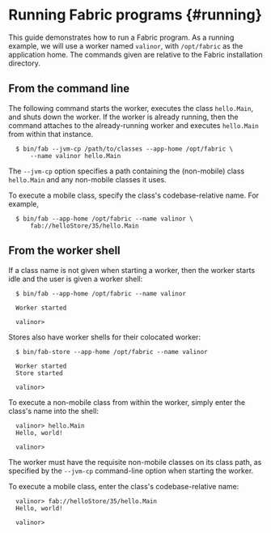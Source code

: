 Running Fabric programs {#running}
=======================
This guide demonstrates how to run a Fabric program. As a running
example, we will use a worker named `valinor`, with `/opt/fabric` as the
application home. The commands given are relative to the Fabric
installation directory.

From the command line
---------------------
The following command starts the worker, executes the class
`hello.Main`, and shuts down the worker. If the worker is already
running, then the command attaches to the already-running worker and
executes `hello.Main` from within that instance.
~~~
  $ bin/fab --jvm-cp /path/to/classes --app-home /opt/fabric \
      --name valinor hello.Main
~~~
The `--jvm-cp` option specifies a path containing the (non-mobile) class
`hello.Main` and any non-mobile classes it uses.

To execute a mobile class, specify the class's codebase-relative name.
For example,
~~~
  $ bin/fab --app-home /opt/fabric --name valinor \
      fab://helloStore/35/hello.Main
~~~

From the worker shell
---------------------
If a class name is not given when starting a worker, then the worker
starts idle and the user is given a worker shell:
~~~
  $ bin/fab --app-home /opt/fabric --name valinor

  Worker started

  valinor>
~~~

Stores also have worker shells for their colocated worker:
~~~
  $ bin/fab-store --app-home /opt/fabric --name valinor

  Worker started
  Store started

  valinor>
~~~

To execute a non-mobile class from within the worker, simply enter the
class's name into the shell:
~~~
  valinor> hello.Main
  Hello, world!

  valinor>
~~~
The worker must have the requisite non-mobile classes on its class path, as
specified by the `--jvm-cp` command-line option when starting the worker.

To execute a mobile class, enter the class's codebase-relative name:
~~~
  valinor> fab://helloStore/35/hello.Main
  Hello, world!

  valinor>
~~~
